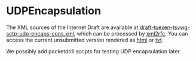 # UDPEncapsulation
The XML sources of the Internet Draft are available at [draft-tuexen-tsvwg-sctp-udp-encaps-cons.xml](draft-tuexen-tsvwg-sctp-udp-encaps-cons.xml), which can be processed by [xml2rfc](http://xml2rfc.ietf.org). You can access the current unsubmitted version rendered as [html](http://xml2rfc.ietf.org/cgi-bin/xml2rfc.cgi?input=&url=https%3A%2F%2Fraw.githubusercontent.com%2Fsctplab%2FUDPEncapsulation%2Fmaster%2Fdraft-tuexen-tsvwg-sctp-udp-encaps-cons.xml&modeAsFormat=html%2Fascii&type=towindow&Submit=Submit) or [txt](http://xml2rfc.ietf.org/cgi-bin/xml2rfc.cgi?input=&url=https%3A%2F%2Fraw.githubusercontent.com%2Fsctplab%2FUDPEncapsulation%2Fmaster%2Fdraft-tuexen-tsvwg-sctp-udp-encaps-cons.xml&modeAsFormat=txt%2Fascii&type=towindow&Submit=Submit).

We possibly add packetdrill scripts for testing UDP encapsulation later.
